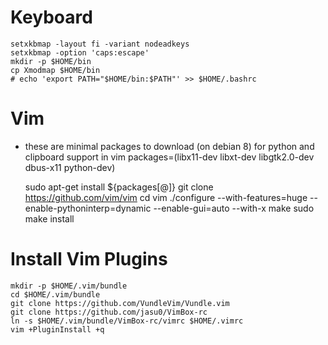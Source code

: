 # Keyboard
    setxkbmap -layout fi -variant nodeadkeys
    setxkbmap -option 'caps:escape'
    mkdir -p $HOME/bin
    cp Xmodmap $HOME/bin
    # echo 'export PATH="$HOME/bin:$PATH"' >> $HOME/.bashrc

# Vim
- these are minimal packages to download (on debian 8) for python and clipboard support in vim
packages=(libx11-dev libxt-dev libgtk2.0-dev dbus-x11 python-dev)

    sudo apt-get install ${packages[@]}
    git clone https://github.com/vim/vim
    cd vim
    ./configure --with-features=huge --enable-pythoninterp=dynamic --enable-gui=auto --with-x
    make
    sudo make install

# Install Vim Plugins
    mkdir -p $HOME/.vim/bundle
    cd $HOME/.vim/bundle
    git clone https://github.com/VundleVim/Vundle.vim
    git clone https://github.com/jasu0/VimBox-rc
    ln -s $HOME/.vim/bundle/VimBox-rc/vimrc $HOME/.vimrc
    vim +PluginInstall +q

